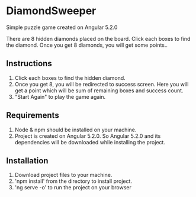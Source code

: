 # DiamondSweeper

Simple puzzle game created on Angular 5.2.0

There are 8 hidden diamonds placed on the board. Click each boxes to find the diamond. Once you get 8 diamonds, you will get some points..

## Instructions

1. Click each boxes to find the hidden diamond.
2. Once you get 8, you will be redirected to success screen. Here you will get a point which will be sum of remaining boxes and success count.
3. "Start Again" to play the game again.

## Requirements

1. Node & npm should be installed on your machine.
2. Project is created on Angular 5.2.0. So Angular 5.2.0 and its dependencies will be downloaded while installing the project.

## Installation

1. Download project files to your machine.
2. 'npm install' from the directory to install project.
3. 'ng serve -o' to run the project on your browser